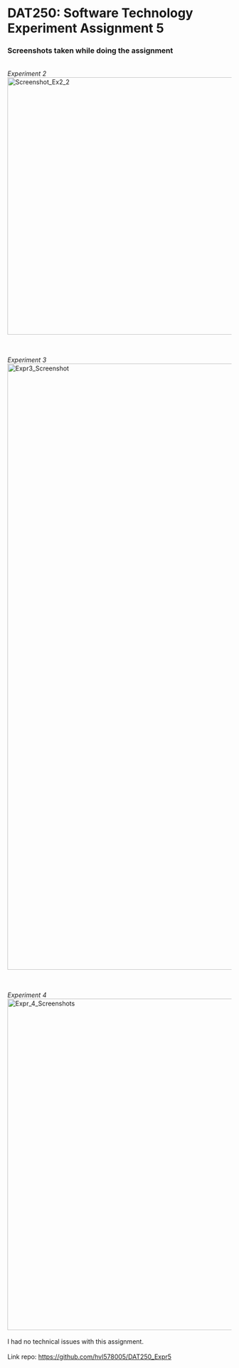 <h1>DAT250: Software Technology Experiment Assignment 5</h1>
<h3>Screenshots taken while doing the assignment</h3>

<br><i>Experiment 2</i><br>
<img width="577" alt="Screenshot_Ex2_2" src="https://user-images.githubusercontent.com/42602758/135849922-7663e02a-9bfe-42f5-8032-99017464da22.png">

<br><br><i>Experiment 3</i><br>
<img width="1359" alt="Expr3_Screenshot" src="https://user-images.githubusercontent.com/42602758/135850063-7bd5f0dd-4d40-4394-ba7f-bc4734e01776.png">

<br><br><i>Experiment 4</i><br>
<img width="743" alt="Expr_4_Screenshots" src="https://user-images.githubusercontent.com/42602758/135850100-827900b6-6a48-41f3-9710-f03534f3f662.png">
<br>
<br>I had no technical issues with this assignment.
<br><br>Link repo: https://github.com/hvl578005/DAT250_Expr5
